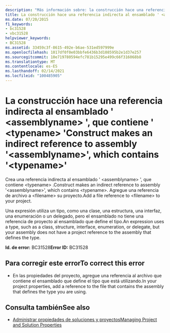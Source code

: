 ```yaml
---
description: "Más información sobre: la construcción hace una referencia indirecta al ensamblado ' <assemblyname> ', que contiene ' <typename> '"
title: La construcción hace una referencia indirecta al ensamblado ' <assemblyname> ', que contiene ' <typename> '
ms.date: 07/20/2015
f1_keywords:
- bc31528
- vbc31528
helpviewer_keywords:
- BC31528
ms.assetid: 33459c3f-8615-492e-b6ae-531ed597999e
ms.openlocfilehash: 1017df0f0e03bbfe6436b3d108595b2e1d37e257
ms.sourcegitcommit: 10e719780594efc781b15295e499c66f316068b8
ms.translationtype: MT
ms.contentlocale: es-ES
ms.lasthandoff: 02/14/2021
ms.locfileid: "100485905"
---
```

# <a name="construct-makes-an-indirect-reference-to-assembly-assemblyname-which-contains-typename"></a><span data-ttu-id="55591-103">La construcción hace una referencia indirecta al ensamblado ' \<assemblyname> ', que contiene ' \<typename> '</span><span class="sxs-lookup"><span data-stu-id="55591-103">Construct makes an indirect reference to assembly '\<assemblyname>', which contains '\<typename>'</span></span>

<span data-ttu-id="55591-104">Crea una referencia indirecta al ensamblado ' \<assemblyname> ', que contiene \<typename> .</span><span class="sxs-lookup"><span data-stu-id="55591-104">Construct makes an indirect reference to assembly '\<assemblyname>', which contains \<typename>.</span></span> <span data-ttu-id="55591-105">Agregue una referencia de archivo a \<filename> su proyecto.</span><span class="sxs-lookup"><span data-stu-id="55591-105">Add a file reference to \<filename> to your project.</span></span>  
  
 <span data-ttu-id="55591-106">Una expresión utiliza un tipo, como una clase, una estructura, una interfaz, una enumeración o un delegado, pero el ensamblado no tiene una referencia de proyecto al ensamblado que define el tipo.</span><span class="sxs-lookup"><span data-stu-id="55591-106">An expression uses a type, such as a class, structure, interface, enumeration, or delegate, but your assembly does not have a project reference to the assembly that defines the type.</span></span>  
  
 <span data-ttu-id="55591-107">**Id. de error:** BC31528</span><span class="sxs-lookup"><span data-stu-id="55591-107">**Error ID:** BC31528</span></span>  
  
## <a name="to-correct-this-error"></a><span data-ttu-id="55591-108">Para corregir este error</span><span class="sxs-lookup"><span data-stu-id="55591-108">To correct this error</span></span>  
  
- <span data-ttu-id="55591-109">En las propiedades del proyecto, agregue una referencia al archivo que contiene el ensamblado que define el tipo que está utilizando.</span><span class="sxs-lookup"><span data-stu-id="55591-109">In your project properties, add a reference to the file that contains the assembly that defines the type you are using.</span></span>  
  
## <a name="see-also"></a><span data-ttu-id="55591-110">Consulta también</span><span class="sxs-lookup"><span data-stu-id="55591-110">See also</span></span>

- [<span data-ttu-id="55591-111">Administrar propiedades de soluciones y proyectos</span><span class="sxs-lookup"><span data-stu-id="55591-111">Managing Project and Solution Properties</span></span>](/visualstudio/ide/managing-project-and-solution-properties)
